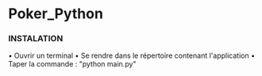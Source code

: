 # Poker_Python



### INSTALATION ###
• Ouvrir un terminal 
• Se rendre dans le répertoire contenant l'application
• Taper la commande : "python main.py"
